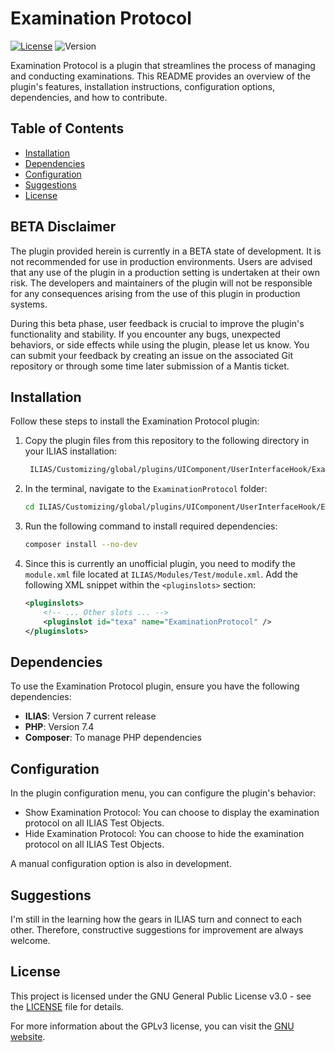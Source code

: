 # Examination Protocol

[![License](https://img.shields.io/badge/license-GPLv3-blue.svg)](https://www.gnu.org/licenses/gpl-3.0.en.html)
![Version](https://img.shields.io/badge/version-v0.5.0-green.svg)

Examination Protocol is a plugin that streamlines the process of managing and conducting examinations. This README provides an overview of the plugin's features, installation instructions, configuration options, dependencies, and how to contribute.

## Table of Contents

- [Installation](#installation)
- [Dependencies](#dependencies)
- [Configuration](#configuration)
- [Suggestions](#suggestions)
- [License](#license)


## BETA Disclaimer
The plugin provided herein is currently in a BETA state of development. It is not recommended for use in production environments. Users are advised that any use of the plugin in a production setting is undertaken at their own risk. The developers and maintainers of the plugin will not be responsible for any consequences arising from the use of this plugin in production systems.

During this beta phase, user feedback is crucial to improve the plugin's functionality and stability. If you encounter any bugs, unexpected behaviors, or side effects while using the plugin, please let us know. You can submit your feedback by creating an issue on the associated Git repository or through some time later submission of a Mantis ticket.

## Installation

Follow these steps to install the Examination Protocol plugin:

1. Copy the plugin files from this repository to the following directory in your ILIAS installation:
   ```bash
    ILIAS/Customizing/global/plugins/UIComponent/UserInterfaceHook/ExaminationProtocol/
   ```

2. In the terminal, navigate to the `ExaminationProtocol` folder:
   ```bash
   cd ILIAS/Customizing/global/plugins/UIComponent/UserInterfaceHook/ExaminationProtocol/
   ```

3. Run the following command to install required dependencies:
   ```bash
   composer install --no-dev
   ```

4. Since this is currently an unofficial plugin, you need to modify the `module.xml` file located at `ILIAS/Modules/Test/module.xml`. Add the following XML snippet within the `<pluginslots>` section:
   ```xml
   <pluginslots>
       <!-- ... Other slots ... -->
       <pluginslot id="texa" name="ExaminationProtocol" />
   </pluginslots>
   ```

## Dependencies

To use the Examination Protocol plugin, ensure you have the following dependencies:

- **ILIAS**: Version 7 current release
- **PHP**: Version 7.4
- **Composer**: To manage PHP dependencies

## Configuration

In the plugin configuration menu, you can configure the plugin's behavior:

- Show Examination Protocol: You can choose to display the examination protocol on all ILIAS Test Objects.
- Hide Examination Protocol: You can choose to hide the examination protocol on all ILIAS Test Objects.

A manual configuration option is also in development.

## Suggestions

I'm still in the learning how the gears in ILIAS turn and connect to each other.
Therefore, constructive suggestions for improvement are always welcome.

## License

This project is licensed under the GNU General Public License v3.0 - see the [LICENSE](LICENSE) file for details.

For more information about the GPLv3 license, you can visit the [GNU website](https://www.gnu.org/licenses/gpl-3.0.en.html).